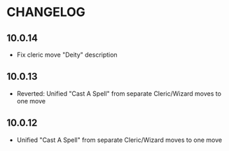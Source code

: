 # CHANGELOG

## 10.0.14

- Fix cleric move "Deity" description

## 10.0.13

- Reverted: Unified "Cast A Spell" from separate Cleric/Wizard moves to one move

## 10.0.12

- Unified "Cast A Spell" from separate Cleric/Wizard moves to one move
